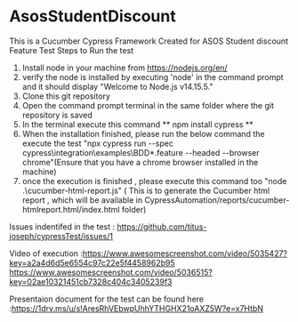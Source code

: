 # AsosStudentDiscount
This is a Cucumber Cypress Framework Created for ASOS Student discount Feature Test 
Steps to Run the test 
1. Install node  in your machine from   https://nodejs.org/en/   
2. verify the node is installed by executing  'node' in the command prompt and it should display "Welcome to Node.js v14.15.5."
3. Clone this git repository 
4. Open the command prompt terminal  in the same folder where the git repository is saved
5. In the terminal execute this command  ** npm install cypress  **
6. When the installation finished, please run the below command the execute the test "npx cypress run --spec cypress\integration\examples\BDD\*.feature --headed --browser chrome"(Ensure that you have a chrome browser installed in the machine)
7. once the execution is finished , please execute this command too "node .\cucumber-html-report.js"  ( This is to  generate the Cucumber html report , which will be available in  CypressAutomation/reports/cucumber-htmlreport.html/index.html  folder) 

 Issues indentifed in the test : https://github.com/titus-joseph/cypressTest/issues/1
 
 Video of execution :https://www.awesomescreenshot.com/video/5035427?key=a2a4d6d5e6554c97c22e5f4458962b95
                     https://www.awesomescreenshot.com/video/5036515?key=02ae10321451cb7328c404c3405239f3 
 
 Presentaion document for the test can be found here :https://1drv.ms/u/s!AresRhVEbwpUhhYTHGHX21oAXZ5W?e=x7HtbN
